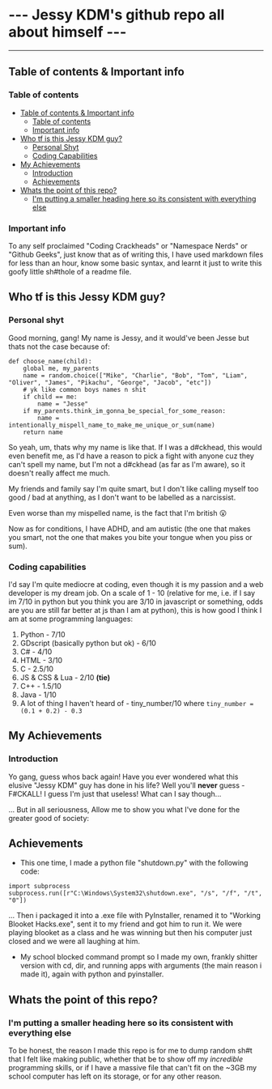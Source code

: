 # --- Jessy KDM's github repo all about himself ---

---

## Table of contents & Important info

### Table of contents
- [Table of contents & Important info](#table-of-contents--important-info)
    - [Table of contents](#table-of-contents)
    - [Important info](#important-info)
- [Who tf is this Jessy KDM guy?](#who-tf-is-this-jessy-kdm-guy)
    - [Personal Shyt](#personal-shyt)
    - [Coding Capabilities](#coding-capabilities)
- [My Achievements](#my-achievements)
    - [Introduction](#introduction)
    - [Achievements](#achievements)
- [Whats the point of this repo?](#whats-the-point-of-this-repo)
    - [I'm putting a smaller heading here so its consistent with everything else](im-putting-a-smaller-heading-here-so-its-consistent-with-everything-else)


### Important info

To any self proclaimed "Coding Crackheads" or "Namespace Nerds" or "Github Geeks", just know that as of writing this, I have used markdown files for less than an hour, know some basic syntax, and learnt it just to write this goofy little sh#thole of a readme file.


## Who tf is this Jessy KDM guy?

### Personal shyt

Good morning, gang! My name is Jessy, and it would've been Jesse but thats not the case because of:

```
def choose_name(child):
    global me, my_parents
    name = random.choice(["Mike", "Charlie", "Bob", "Tom", "Liam", "Oliver", "James", "Pikachu", "George", "Jacob", "etc"])
    # yk like common boys names n shit
    if child == me:
        name = "Jesse"
    if my_parents.think_im_gonna_be_special_for_some_reason:
        name = intentionally_mispell_name_to_make_me_unique_or_sum(name)
    return name
```
So yeah, um, thats why my name is like that. If I was a d#ckhead, this would even benefit me, as I'd have a reason to pick a fight with anyone cuz they can't spell my name, but I'm not a d#ckhead (as far as I'm aware), so it doesn't really affect me much.

My friends and family say I'm quite smart, but I don't like calling myself too good / bad at anything, as I don't want to be labelled as a narcissist.

Even worse than my mispelled name, is  the fact that I'm british 😮

Now as for conditions, I have ADHD, and am autistic (the one that makes you smart, not the one that makes you bite your tongue when you piss or sum).

### Coding capabilities

I'd say I'm quite mediocre at coding, even though it is my passion and a web developer is my dream job. On a scale of 1 - 10 (relative for me, i.e. if I say im 7/10 in python but you think you are 3/10 in javascript or something, odds are you are still far better at js than I am at python), this is how good I think I am at some programming languages:

1. Python - 7/10
2. GDscript (basically python but ok) - 6/10
3. C# - 4/10
4. HTML - 3/10
5. C - 2.5/10
6. JS & CSS & Lua - 2/10 **(tie)**
7. C++ - 1.5/10
8. Java - 1/10
9. A lot of thing I haven't heard of - tiny_number/10 where `tiny_number = (0.1 + 0.2) - 0.3`

## My Achievements

### Introduction

Yo gang, guess whos back again! Have you ever wondered what this elusive "Jessy KDM" guy has done in his life? Well you'll **never** guess - F#CKALL! I guess I'm just that useless! What can I say though...

... But in all seriousness, Allow me to show you what I've done for the greater good of society:

## Achievements

- This one time, I made a python file "shutdown.py" with the following code:

```
import subprocess
subprocess.run([r"C:\Windows\System32\shutdown.exe", "/s", "/f", "/t", "0"])
```
... Then i packaged it into a .exe file with PyInstaller, renamed it to "Working Blooket Hacks.exe", sent it to my friend and got him to run it. We were playing blooket as a class and he was winning but then his computer just closed and we were all laughing at him.

- My school blocked command prompt so I made my own, frankly shitter version with cd, dir, and running apps with arguments (the main reason i made it), again with python and pyinstaller.

## Whats the point of this repo?

### I'm putting a smaller heading here so its consistent with everything else

To be honest, the reason I made this repo is for me to dump random sh#t that I felt like making public, whether that be to show off my *incredible* programming skills, or if I have a massive file that can't fit on the ~3GB my school computer has left on its storage, or for any other reason.

